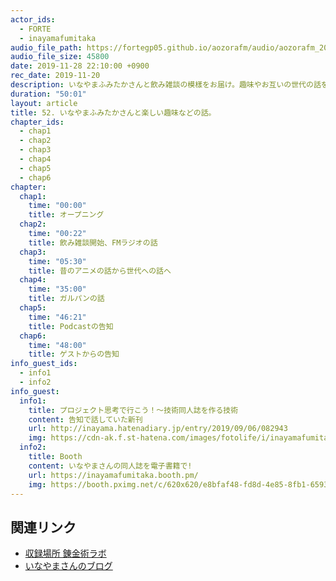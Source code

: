 ```yaml
---
actor_ids:
  - FORTE
  - inayamafumitaka
audio_file_path: https://fortegp05.github.io/aozorafm/audio/aozorafm_20191128_01.mp3
audio_file_size: 45800
date: 2019-11-28 22:10:00 +0900
rec_date: 2019-11-20
description: いなやまふみたかさんと飲み雑談の模樣をお届け。趣味やお互いの世代の話をしました!
duration: "50:01"
layout: article
title: 52. いなやまふみたかさんと楽しい趣味などの話。
chapter_ids:
  - chap1
  - chap2
  - chap3
  - chap4
  - chap5
  - chap6
chapter:
  chap1:
    time: "00:00"
    title: オープニング
  chap2:
    time: "00:22"
    title: 飲み雑談開始、FMラジオの話
  chap3:
    time: "05:30"
    title: 昔のアニメの話から世代への話へ
  chap4:
    time: "35:00"
    title: ガルパンの話
  chap5:
    time: "46:21"
    title: Podcastの告知
  chap6:
    time: "48:00"
    title: ゲストからの告知
info_guest_ids:
  - info1
  - info2
info_guest:
  info1:
    title: プロジェクト思考で行こう！～技術同人誌を作る技術
    content: 告知で話していた新刊
    url: http://inayama.hatenadiary.jp/entry/2019/09/06/082943
    img: https://cdn-ak.f.st-hatena.com/images/fotolife/i/inayamafumitaka/20190906/20190906055537.jpg
  info2:
    title: Booth
    content: いなやまさんの同人誌を電子書籍で!
    url: https://inayamafumitaka.booth.pm/
    img: https://booth.pximg.net/c/620x620/e8bfaf48-fd8d-4e85-8fb1-6593ce364578/i/1576586/16d96f66-2878-4ffd-afd7-305fb7e7d893_base_resized.jpg
---
```


## 関連リンク
- [収録場所 錬金術ラボ](https://note.mu/oyakata2438/n/n61dfd82ab189)
- [いなやまさんのブログ](http://inayama.hatenadiary.jp/)

